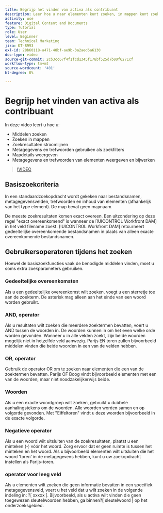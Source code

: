 ```yaml
---
title: Begrijp het vinden van activa als contribuant
description: Leer hoe u naar elementen kunt zoeken, in mappen kunt zoeken, zoekresultaten kunt stroomlijnen, metagegevens en trefwoorden kunt gebruiken als zoekfilters in [!UICONTROL Workfront DAM] .
activity: use
feature: Digital Content and Documents
type: Tutorial
role: User
level: Beginner
team: Technical Marketing
jira: KT-8993
exl-id: 28b60118-a471-48bf-ae9b-3a2aed6a6130
doc-type: video
source-git-commit: 2cb3cc67f4f1fcd1345f178bf525d7b00f6271cf
workflow-type: tm+mt
source-wordcount: '401'
ht-degree: 0%

---
```


# Begrijp het vinden van activa als contribuant

In deze video leert u hoe u:

* Middelen zoeken
* Zoeken in mappen
* Zoekresultaten stroomlijnen
* Metagegevens en trefwoorden gebruiken als zoekfilters
* Mapdetails weergeven
* Metagegevens en trefwoorden van elementen weergeven en bijwerken

>[!VIDEO](https://video.tv.adobe.com/v/335253/?quality=12&learn=on)

## Basiszoekcriteria

In een standaardzoekopdracht wordt gekeken naar bestandsnamen, metagegevensvelden, trefwoorden en inhoud van elementen (afhankelijk van het type element). De map bevat geen mapnaam.

De meeste zoekresultaten komen exact overeen. Een uitzondering op deze regel &quot;exact overeenkomend&quot; is wanneer de [!UICONTROL Workfront DAM] in het veld filename zoekt. [!UICONTROL Workfront DAM] retourneert gedeeltelijke overeenkomende bestandsnamen in plaats van alleen exacte overeenkomende bestandsnamen.

## Gebruikersoperatoren tijdens het zoeken

Hoewel de basiszoekfuncties vaak de benodigde middelen vinden, moet u soms extra zoekparameters gebruiken.

### Gedeeltelijke overeenkomsten

Als u een gedeeltelijke overeenkomst wilt zoeken, voegt u een sterretje toe aan de zoekterm. De asterisk mag alleen aan het einde van een woord worden gebruikt.

### AND, operator

Als u resultaten wilt zoeken die meerdere zoektermen bevatten, voert u AND tussen de woorden in. De woorden kunnen in om het even welke orde worden gevonden. Wanneer u in alle velden zoekt, zijn beide woorden mogelijk niet in hetzelfde veld aanwezig. Parijs EN toren zullen bijvoorbeeld middelen vinden die beide woorden in een van de velden hebben.

### OR, operator

Gebruik de operator OR om te zoeken naar elementen die een van de zoektermen bevatten. Parijs OF Boog vindt bijvoorbeeld elementen met een van de woorden, maar niet noodzakelijkerwijs beide.

### Woorden

Als u een exacte woordgroep wilt zoeken, gebruikt u dubbele aanhalingstekens om de woorden. Alle woorden worden samen en op volgorde gevonden. Met &quot;Eiffeltoren&quot; vindt u deze woorden bijvoorbeeld in de exacte volgorde.

### Negatieve operator

Als u een woord wilt uitsluiten van de zoekresultaten, plaatst u een minteken (-) vóór het woord. Zorg ervoor dat er geen ruimte is tussen het minteken en het woord. Als u bijvoorbeeld elementen wilt uitsluiten die het woord &#39;toren&#39; in de metagegevens hebben, kunt u uw zoekopdracht instellen als Parijs-toren.

### operator voor leeg veld

Als u elementen wilt zoeken die geen informatie bevatten in een specifiek metagegevensveld, voert u het veld dat u wilt zoeken in de volgende indeling in: ?[ xxxxx ]. Bijvoorbeeld, als u activa wilt vinden die geen toegewezen sleutelwoorden hebben, ga binnen?[ sleutelwoord ] op het onderzoeksgebied.
